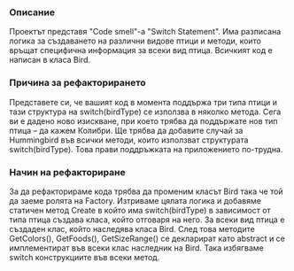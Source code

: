 ﻿### Описание
Проектът представя "Code smell"-а "Switch Statement". Има разписана логика за създаването на различни видове птици и методи, които връщат специфична информация
за всеки вид птица. Всичкият код е написан в класа Bird.

### Причина за рефакторирането
Представете си, че вашият код в момента поддържа три типа птици и тази структура на switch(birdType) се използва в няколко метода. Сега ви е дадено ново изискване,
при което трябва да поддържате нов тип птица – да кажем Колибри. Ще трябва да добавите случай за Hummingbird във всички методи, 
които използват структурата switch(birdType). Това прави поддръжката на приложението по-трудна.

### Начин на рефакториране
За да рефакторираме кода трябва да променим класът Bird така че той да заеме ролята на Factory. Изтриваме цялата логика и добавяме статичен метод Create
в който има switch(birdType) в зависимост от типа птица създава класа, който отговаря на него. За всеки вид птица е създаден клас, който наследява 
класа Bird. След това методите GetColors(), GetFoods(), GetSizeRange() се декларират като abstract и се имплементират във всеки клас наследник на Bird.
Така избягваме switch конструкциите във всеки метод.
